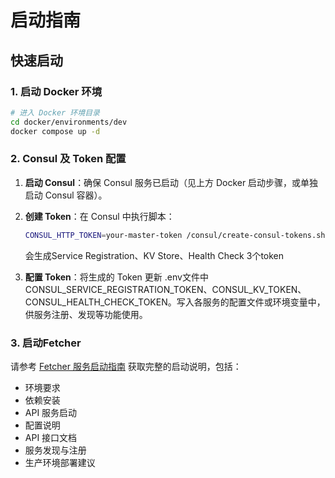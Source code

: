 # 启动指南

## 快速启动

### 1. 启动 Docker 环境

```bash
# 进入 Docker 环境目录
cd docker/environments/dev
docker compose up -d
```

### 2. Consul 及 Token 配置

1. **启动 Consul**：确保 Consul 服务已启动（见上方 Docker 启动步骤，或单独启动 Consul 容器）。
2. **创建 Token**：在 Consul 中执行脚本：

   ```bash
   CONSUL_HTTP_TOKEN=your-master-token /consul/create-consul-tokens.sh
   ```
   会生成Service Registration、KV Store、Health Check 3个token
3. **配置 Token**：将生成的 Token 更新 .env文件中CONSUL_SERVICE_REGISTRATION_TOKEN、CONSUL_KV_TOKEN、CONSUL_HEALTH_CHECK_TOKEN。写入各服务的配置文件或环境变量中，供服务注册、发现等功能使用。

### 3. 启动Fetcher
请参考 [Fetcher 服务启动指南](Fetcher/README.md) 获取完整的启动说明，包括：

- 环境要求
- 依赖安装
- API 服务启动
- 配置说明
- API 接口文档
- 服务发现与注册
- 生产环境部署建议
